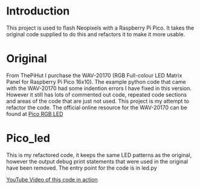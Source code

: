 # Introduction
This project is used to flash Neopixels with a Raspberry Pi Pico. It takes the original code supplied to do this and refactors it to make it more usable.
# Original
From ThePiHut I purchase the  WAV-20170 (RGB Full-colour LED Matrix Panel for Raspberry Pi Pico 16x10). The example python code that came with the WAV-20170 had some indention errors I have fixed in this version. However it still has lots of commented out code, repeated code sections and areas of the code that are just not used. This project is my attempt to refactor the code.
The official online resource for the WAV-20170 can be found at [Pico RGB LED](https://www.waveshare.com/wiki/Pico-RGB-LED)
# Pico_led
This is my refactored code, it keeps the same LED patterns as the original, however the output debug print statements that were used in the original have been removed. The entry point for the code is in led.py

[YouTube Video of this code in action](https://youtu.be/JlqCx8ctprE)
